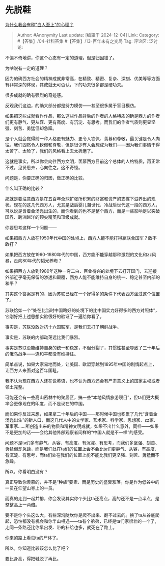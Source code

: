 # 先脱鞋
[为什么我会有种"白人至上"的心理？](https://www.zhihu.com/question/22045490/answer/47593261902)

> Author: #Anonymity
> Last update: [编辑于 2024-12-04]
> Link:
> Category: #【答集】/04-社科答集 #【答集】/13-百年未有之变局 
> Tag: 
> 评论区:
> 泛讨论:

不偏不倚地讲，你这个心态有一定的道理，但是归因错了。

为啥说有一定的道理？

因为的确西方社会的精神成就非常高，在精致、精密、复杂、深刻、优美等等方面有非常深的体现，其成就无可否认，下的功夫很多都是硬功夫。

很多成就的确有强烈的奇迹感。

反观我们这边，的确大部分都是努力模仿——甚至很多属于盲目模仿。

如果把这些成就看作作品，那么这些作品背后的作者的人格特质的确是西方的作者们更有静气、更从容、更有高度、有沉淀、有思考。而我们的作者气质则更显坚强、刻苦、勇猛但却急躁。

是个人就会觉得前一种人格更有魅力、更令人钦佩、羡慕和尊敬，最关键是令人向往。我们固然令人钦佩和尊敬，但是很少有人会想成为我们——因为我们事情干得太苦了、太险了，我们的风格看上去太折磨了。

这就是事实，所以你会向往西方文明，羡慕西方目前这个总体的人格特质，再正常不过。见贤思齐，心向往之，这不奇怪。

问题是，你要正确的归因，做正确的比较。

什么叫正确的比较？

那就是要注意西方是在五百年全球扩张所积累的财富和资产的支撑下滋养出的现状。现在的这几代西方人，尤其是战后婴儿潮世代、冷战后世代这一段的西方人，可以说是含着金汤匙出生的，而你看到的也不是整个西方，而是一些影响足以突破国界、跨洲越洋的顶尖精英和顶级成就。

你要思考这样一个问题——

如果把西方人放在1950年代中国的处境上，西方人能不能打得赢联合国军？敢不敢打？

如果把西方放在1960-1980年代的中国，西方能不能穿越那种激烈的文化和zz风暴，走向80年代的韬光养晦？

如果把西方人放到1980年这种一穷二白、百业待兴的处境下去打开国门，去迎接外部近乎毫无保留的渗透和颠覆，西方人能不能维持自身的统一、稳定甚至内部的和平？

其实这个答案是有的，因为苏联已经在一个好得多的条件下代表西方坐过这个位置了。

苏联恰如一个“处在比当时中国略好的处境下的比中国实力好得多的西方对照体”，它刚好把上述思想实验很好的验证了一遍给你看了。

事实是，苏联没敢对抗十六国联军，是我们去打了朝鲜战争。

事实是，苏联的内部动荡远比我们暴烈。

事实是苏联没能维持自身的统一和稳定，不但分裂了，其惯性甚至导致了三十年后的俄乌战争——连和平都没有维持住。

简单点说，如果大家易地而处，让美国、欧盟穿越到1895年中国的剧情起点上，让西方人来面对这百年国耻。

我不认为现在西方人还在说英语，也不认为西方还会有严肃意义上的国家主权或者领土完整。

可能还会有一些高山密林中的聚居区，搞一些“本地风情旅游项目”，但ta们更大概率会更像现在的印度，而不是现在的中国。

而如果你反过来想，如果拿二十年后的中国——那时候中国也积累了几代“含着金汤匙出生”的新人口，而这几代人中的文学家、艺术家、科学家、思想家、zz家、军事家……所创造出来的物质和精神文明成就，如果不出什么意外，同样——如果不是更加的话——会给其他外部观察者同样的“中国人就是不一样”的感受。

问题不是ta们多有静气、从容、有高度、有沉淀、有思考，而我们多坚强、刻苦、勇猛但却急躁，而是我们处在ta们的位置上会不会比ta们更静气、从容，有高度、有沉淀、有思考，而ta们处在我们的位置上能不能比我们更坚强、刻苦、勇猛而不急躁。

所以，你看明白没有？

真正导致你羡慕的，并不是“种族”要素、而是历史的盛衰涨落。你是作为低谷中的一员在仰望山脊上的一员。

而真的走到一起并排，你会发现其实你个头比ta还高点，高的还不是一点半点，是整整高上一两倍。

要不是你个头这么大，有些深沟陡坎你是爬不出来、翻不过去的。换了ta从谷底爬起，恐怕都没有机会和你半山相遇——ta有个弟弟，已经是ta们家很壮的一个了，走同一条路还比你早出发、带的补给也多，就死在了路上。

你来的路上看见ta的尸体了。

所以，你知道比较该怎么比了吧？

要比身高，得把鞋脱了再比。